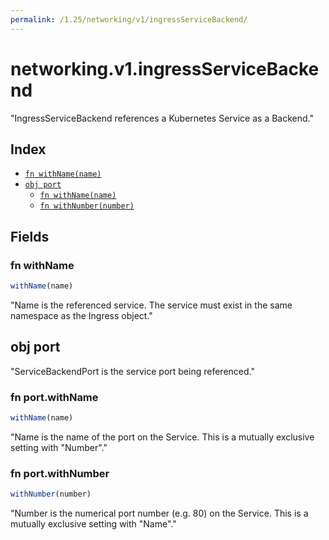 ```yaml
---
permalink: /1.25/networking/v1/ingressServiceBackend/
---
```


# networking.v1.ingressServiceBackend

"IngressServiceBackend references a Kubernetes Service as a Backend."

## Index

* [`fn withName(name)`](#fn-withname)
* [`obj port`](#obj-port)
  * [`fn withName(name)`](#fn-portwithname)
  * [`fn withNumber(number)`](#fn-portwithnumber)

## Fields

### fn withName

```ts
withName(name)
```

"Name is the referenced service. The service must exist in the same namespace as the Ingress object."

## obj port

"ServiceBackendPort is the service port being referenced."

### fn port.withName

```ts
withName(name)
```

"Name is the name of the port on the Service. This is a mutually exclusive setting with \"Number\"."

### fn port.withNumber

```ts
withNumber(number)
```

"Number is the numerical port number (e.g. 80) on the Service. This is a mutually exclusive setting with \"Name\"."